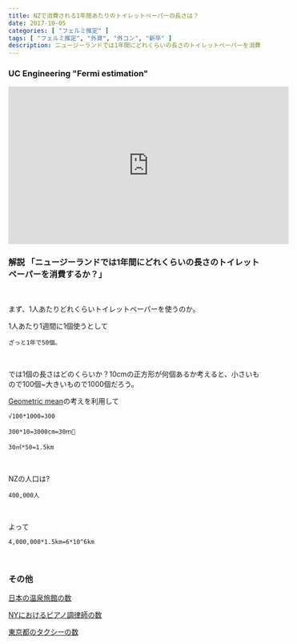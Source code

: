 ```yaml
---
title: NZで消費される1年間あたりのトイレットペーパーの長さは？
date: 2017-10-05
categories: [ "フェルミ推定" ]
tags: [ "フェルミ推定", "外資", "外コン", "新卒" ]
description: ニュージーランドでは1年間にどれくらいの長さのトイレットペーパーを消費するか？カンタベリー大学「フェルミ推定」の授業の様子とその解説を紹介しています。
---
```



### UC Engineering "Fermi estimation"

<iframe width="560" height="315" src="https://www.youtube.com/embed/_PEQCX0la2Y" frameborder="0" allowfullscreen></iframe>


### 解説   「ニュージーランドでは1年間にどれくらいの長さのトイレットペーパーを消費するか？」

</br>

まず、1人あたりどれくらいトイレットペーパーを使うのか。

1人あたり1週間に1個使うとして

    ざっと1年で50個。

</br>


では1個の長さはどのくらいか？10cmの正方形が何個あるか考えると、小さいもので100個~大きいもので1000個だろう。

<a href="">Geometric mean</a>の考えを利用して


    √100*1000=300

    300*10=3000cm=30ｍ

    30㎡*50=1.5km

</br>

NZの人口は?

    400,000人

</br>

よって

    4,000,000*1.5km=6*10^6km

<br/>

### その他

<a href="http://busi-base.tk/post/ofermi/">日本の温泉旅館の数</a>

<a href="http://busi-base.tk/post/fermi1/">NYにおけるピアノ調律師の数</a>

<a href="http://busi-base.tk/post/voi/">東京都のタクシーの数</a>